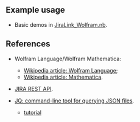 ## Example usage

* Basic demos in [JiraLink_Wolfram.nb](https://stash.wolfram.com/users/meng/repos/jiralink/browse/Notebook/JiraLink_Wolfram.nb).

## References

* Wolfram Language/Wolfram Mathematica:
  * [Wikipedia article: Wolfram Language](https://en.wikipedia.org/wiki/Wolfram_Language);
  * [Wikipedia article: Mathematica](https://en.wikipedia.org/wiki/Mathematica).

* [JIRA REST API](https://docs.atlassian.com/jira/REST/latest/).

* [JQ: command-line tool for querying JSON files](https://stedolan.github.io/jq/).
  * [tutorial](https://stedolan.github.io/jq/tutorial/)

